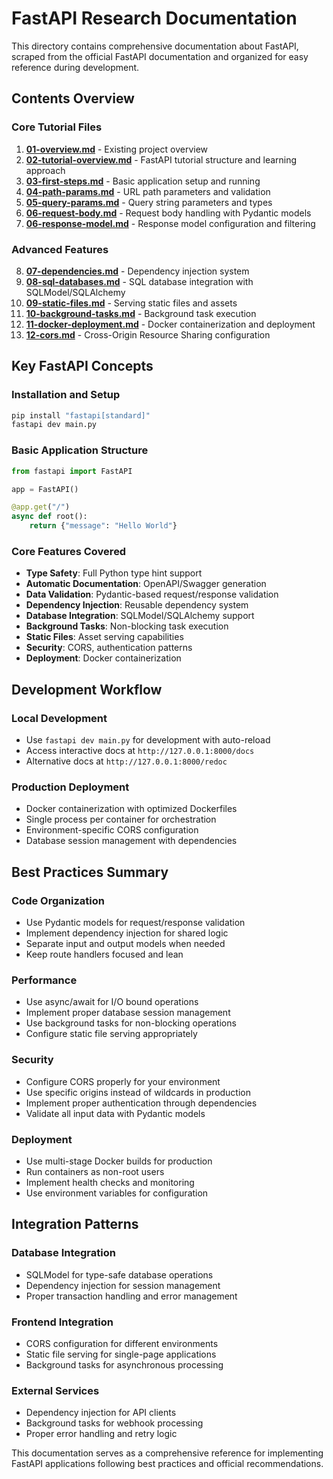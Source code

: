 # FastAPI Research Documentation

This directory contains comprehensive documentation about FastAPI, scraped from the official FastAPI documentation and organized for easy reference during development.

## Contents Overview

### Core Tutorial Files
1. **[01-overview.md](01-overview.md)** - Existing project overview
2. **[02-tutorial-overview.md](02-tutorial-overview.md)** - FastAPI tutorial structure and learning approach
3. **[03-first-steps.md](03-first-steps.md)** - Basic application setup and running
4. **[04-path-params.md](04-path-params.md)** - URL path parameters and validation
5. **[05-query-params.md](05-query-params.md)** - Query string parameters and types
6. **[06-request-body.md](06-request-body.md)** - Request body handling with Pydantic models
7. **[06-response-model.md](06-response-model.md)** - Response model configuration and filtering

### Advanced Features
8. **[07-dependencies.md](07-dependencies.md)** - Dependency injection system
9. **[08-sql-databases.md](08-sql-databases.md)** - SQL database integration with SQLModel/SQLAlchemy
10. **[09-static-files.md](09-static-files.md)** - Serving static files and assets
11. **[10-background-tasks.md](10-background-tasks.md)** - Background task execution
12. **[11-docker-deployment.md](11-docker-deployment.md)** - Docker containerization and deployment
13. **[12-cors.md](12-cors.md)** - Cross-Origin Resource Sharing configuration

## Key FastAPI Concepts

### Installation and Setup
```bash
pip install "fastapi[standard]"
fastapi dev main.py
```

### Basic Application Structure
```python
from fastapi import FastAPI

app = FastAPI()

@app.get("/")
async def root():
    return {"message": "Hello World"}
```

### Core Features Covered
- **Type Safety**: Full Python type hint support
- **Automatic Documentation**: OpenAPI/Swagger generation
- **Data Validation**: Pydantic-based request/response validation
- **Dependency Injection**: Reusable dependency system
- **Database Integration**: SQLModel/SQLAlchemy support
- **Background Tasks**: Non-blocking task execution
- **Static Files**: Asset serving capabilities
- **Security**: CORS, authentication patterns
- **Deployment**: Docker containerization

## Development Workflow

### Local Development
- Use `fastapi dev main.py` for development with auto-reload
- Access interactive docs at `http://127.0.0.1:8000/docs`
- Alternative docs at `http://127.0.0.1:8000/redoc`

### Production Deployment
- Docker containerization with optimized Dockerfiles
- Single process per container for orchestration
- Environment-specific CORS configuration
- Database session management with dependencies

## Best Practices Summary

### Code Organization
- Use Pydantic models for request/response validation
- Implement dependency injection for shared logic
- Separate input and output models when needed
- Keep route handlers focused and lean

### Performance
- Use async/await for I/O bound operations
- Implement proper database session management
- Use background tasks for non-blocking operations
- Configure static file serving appropriately

### Security
- Configure CORS properly for your environment
- Use specific origins instead of wildcards in production
- Implement proper authentication through dependencies
- Validate all input data with Pydantic models

### Deployment
- Use multi-stage Docker builds for production
- Run containers as non-root users
- Implement health checks and monitoring
- Use environment variables for configuration

## Integration Patterns

### Database Integration
- SQLModel for type-safe database operations
- Dependency injection for session management
- Proper transaction handling and error management

### Frontend Integration
- CORS configuration for different environments
- Static file serving for single-page applications
- Background tasks for asynchronous processing

### External Services
- Dependency injection for API clients
- Background tasks for webhook processing
- Proper error handling and retry logic

This documentation serves as a comprehensive reference for implementing FastAPI applications following best practices and official recommendations.